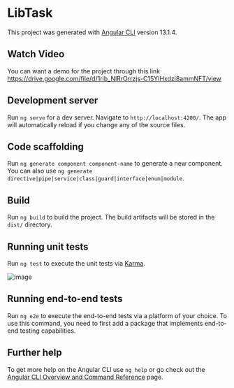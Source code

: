 # LibTask

This project was generated with [Angular CLI](https://github.com/angular/angular-cli) version 13.1.4.

## Watch Video
You can want a demo for the project through this link
https://drive.google.com/file/d/1rib_NlRrOrrzjs-C15YIHxdzi8ammNFT/view

## Development server

Run `ng serve` for a dev server. Navigate to `http://localhost:4200/`. The app will automatically reload if you change any of the source files.

## Code scaffolding

Run `ng generate component component-name` to generate a new component. You can also use `ng generate directive|pipe|service|class|guard|interface|enum|module`.

## Build

Run `ng build` to build the project. The build artifacts will be stored in the `dist/` directory.

## Running unit tests

Run `ng test` to execute the unit tests via [Karma](https://karma-runner.github.io).

![image](https://user-images.githubusercontent.com/46627901/173236934-1d9cdee5-2740-4812-bb95-697d7497e4bc.png)


## Running end-to-end tests

Run `ng e2e` to execute the end-to-end tests via a platform of your choice. To use this command, you need to first add a package that implements end-to-end testing capabilities.

## Further help

To get more help on the Angular CLI use `ng help` or go check out the [Angular CLI Overview and Command Reference](https://angular.io/cli) page.
